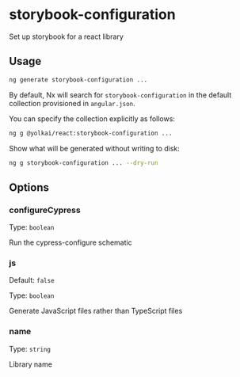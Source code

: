# storybook-configuration

Set up storybook for a react library

## Usage

```bash
ng generate storybook-configuration ...
```

By default, Nx will search for `storybook-configuration` in the default collection provisioned in `angular.json`.

You can specify the collection explicitly as follows:

```bash
ng g @yolkai/react:storybook-configuration ...
```

Show what will be generated without writing to disk:

```bash
ng g storybook-configuration ... --dry-run
```

## Options

### configureCypress

Type: `boolean`

Run the cypress-configure schematic

### js

Default: `false`

Type: `boolean`

Generate JavaScript files rather than TypeScript files

### name

Type: `string`

Library name
